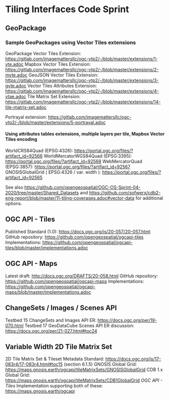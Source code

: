 # Tiling Interfaces Code Sprint

## GeoPackage

### Sample GeoPackages using Vector Tiles extensions

GeoPackage Vector Tiles Extension: https://gitlab.com/imagemattersllc/ogc-vtp2/-/blob/master/extensions/1-vte.adoc
Mapbox Vector Tiles Extension: https://gitlab.com/imagemattersllc/ogc-vtp2/-/blob/master/extensions/2-mvte.adoc
GeoJSON Vector Tiles Extension: https://gitlab.com/imagemattersllc/ogc-vtp2/-/blob/master/extensions/3-gvte.adoc
Vector Tiles Attributes Extension: https://gitlab.com/imagemattersllc/ogc-vtp2/-/blob/master/extensions/4-vtae.adoc
Tile Matrix Set Extension: https://gitlab.com/imagemattersllc/ogc-vtp2/-/blob/master/extensions/14-tile-matrix-set.adoc

Portrayal extension: https://gitlab.com/imagemattersllc/ogc-vtp2/-/blob/master/extensions/5-portrayal.adoc

#### Using attributes tables extensions, multiple layers per tile, Mapbox Vector Tiles encoding

WorldCRS84Quad (EPSG:4326): https://portal.ogc.org/files/?artifact_id=92566
WorldMercatorWGS84Quad (EPSG:3395):  https://portal.ogc.org/files/?artifact_id=92568
WebMercatorQuad (EPSG:3857): https://portal.ogc.org/files/?artifact_id=92567
GNOSISGlobalGrid ( EPSG:4326 / var. width ): https://portal.ogc.org/files/?artifact_id=92565

See also https://github.com/opengeospatial/OGC-OS-Sprint-04-2020/tree/master/Shared_Datasets and https://github.com/sofwerx/cdb2-eng-report/blob/master/11-tiling-coverages.adoc#vector-data for additional options.

## OGC API - Tiles

Published Standard (1.0): https://docs.ogc.org/is/20-057/20-057.html
GitHub repository: https://github.com/opengeospatial/ogcapi-tiles
Implementations: https://github.com/opengeospatial/ogcapi-tiles/blob/master/implementations.adoc

## OGC API - Maps

Latest draft: http://docs.ogc.org/DRAFTS/20-058.html
GitHub repository: https://github.com/opengeospatial/ogcapi-maps
Implementations: https://github.com/opengeospatial/ogcapi-maps/blob/master/implementations.adoc

## ChangeSets / Images / Scenes API

Testbed 15 ChangeSets and Images API ER: https://docs.ogc.org/per/19-070.html
Testbed 17 GeoDataCube Scenes API ER discussion: https://docs.ogc.org/per/21-027.html#toc24

## Variable Width 2D Tile Matrix Set

2D Tile Matrix Set & Tileset Metadata Standard: https://docs.ogc.org/is/17-083r4/17-083r4.html#toc15 (section 6.1.5)
GNOSIS Global Grid: https://maps.gnosis.earth/ogcapi/tileMatrixSets/GNOSISGlobalGrid
CDB 1.x Global Grid: https://maps.gnosis.earth/ogcapi/tileMatrixSets/CDB1GlobalGrid
_OGC API - Tiles_ Implementation supporting both of these: https://maps.gnosis.earth/ogcapi
